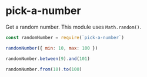 # pick-a-number

Get a random number. This module uses `Math.random()`.

```javascript
const randomNumber = require(`pick-a-number`)

randomNumber({ min: 10, max: 100 })

randomNumber.between(9).and(101)

randomNumber.from(10).to(100)
```
